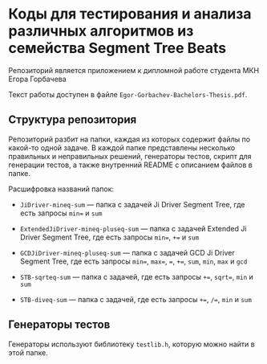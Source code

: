 # Коды для тестирования и анализа различных алгоритмов из семейства Segment Tree Beats

Репозиторий является приложением к дипломной работе студента МКН Егора Горбачева

Текст работы доступен в файле `Egor-Gorbachev-Bachelors-Thesis.pdf`.

## Структура репозитория

Репозиторий разбит на папки, каждая из которых содержит файлы по какой-то одной задаче. В каждой папке представлены несколько правильных и неправильных решений, генераторы тестов, скрипт для генерации тестов, а также внутренний README с описанием файлов в папке.

Расшифровка названий папок:

- `JiDriver-mineq-sum` — папка с задачей Ji Driver Segment Tree, где есть запросы `min=` и `sum`

- `ExtendedJiDriver-mineq-pluseq-sum` — папка с задачей Extended Ji Driver Segment Tree, где есть запросы `min=`, `+=` и `sum`

- `GCDJiDriver-mineq-pluseq-sum` — папка с задачей GCD Ji Driver Segment Tree, где есть запросы `min=`, `max=`, `=`, `+=`, `sum`, `min`, `max` и `gcd`

- `STB-sqrteq-sum` — папка с задачей, где есть запросы `+=`, `sqrt=`, `min` и `sum`

- `STB-diveq-sum` — папка с задачей, где есть запросы `+=`, `/=`, `min` и `sum`

## Генераторы тестов

Генераторы используют библиотеку `testlib.h`, которую можно найти в этой папке.
